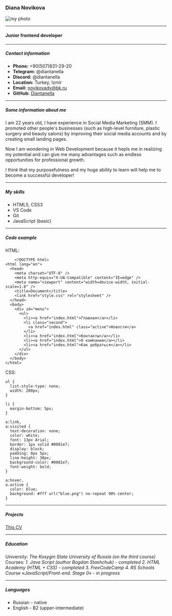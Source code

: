### Diana Novikova

![my photo](/%D1%8F.jpg)

---

#### Junior frontend developer

---

##### Contact information

- **Phone:** +90(507)831-29-20
- **Telegram:** @diantanella
- **Discord:** @diantanella
- **Location:** Turkey, Izmir
- **Email:** novikovadv@bk.ru
- **GitHub:** [Diantanella](https://github.com/Diantanella)

---

##### Some information about me

I am 22 years old, I have experience in Social Media Marketing (SMM). I promoted other people's businesses (such as high-level furniture, plastic surgery and beauty salons) by improving their social media accounts and by creating small landing pages.

Now I am wondering in Web Development because it hepls me in realizing my potential and can give me many advantages such as endless opportunities for professional growth.

I think that my purposefulness and my huge ability to learn will help me to become a successful developer!

---

##### My skills

- HTML5, CSS3
- VS Code
- Git
- JavaScript (basic)

---

##### Code example

HTML:

```
    <!DOCTYPE html>
<html lang="en">
  <head>
    <meta charset="UTF-8" />
    <meta http-equiv="X-UA-Compatible" content="IE=edge" />
    <meta name="viewport" content="width=device-width, initial-scale=1.0" />
    <title>Document</title>
    <link href="style.css" rel="stylesheet" />
  </head>
  <body>
    <div id="menu">
      <ul>
        <li><a href="index.html">Главная</a></li>
        <li class="second">
          <a href="index.html" class="active">Новости</a>
        </li>
        <li><a href="index.html">Контакты</a></li>
        <li><a href="index.html">О компании</a></li>
        <li><a href="index.html">Как добраться</a></li>
      </ul>
    </div>
  </body>
</html>
```

CSS:

```
ul {
  list-style-type: none;
  width: 200px;
}

li {
  margin-bottom: 5px;
}

a:link,
a:visited {
  text-decoration: none;
  color: white;
  font: 13px Arial;
  border: 1px solid #0081e7;
  display: block;
  padding: 0px 5px;
  line-height: 30px;
  background-color: #0081e7;
  font-weight: bold;
}

a:hover,
a.active {
  color: blue;
  background: #fff url("blue.png") no-repeat 90% center;
}
```

---

##### Projects

[This CV](https://github.com/Diantanella/rsschool-cv.git)

---

##### Education

University:
_The Kosygin State University of Russia (on the third course)_
Courses:
_1. Java Script (author Bogdan Stashchuk) - completed 2. HTML Academy (HTML + CSS) - completed 3. FreeCodeCamp 4. RS Schools Course «JavaScript/Front-end. Stage 0» - in progress_

---

##### Languages

- Russian - native
- English - B2 (upper-intermediate)
